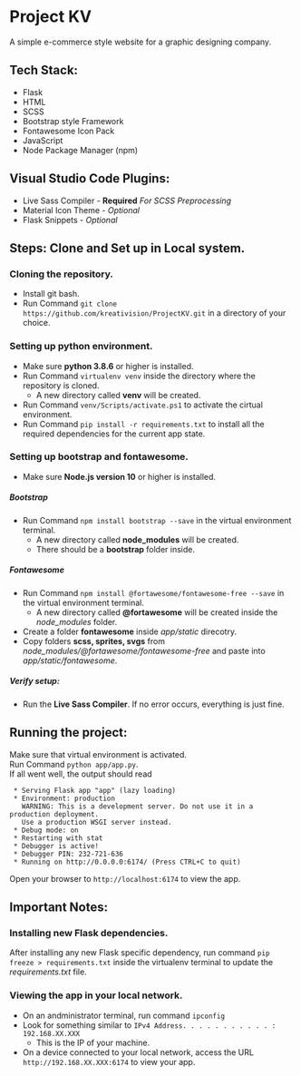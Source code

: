 # Project KV
A simple e-commerce style website for a graphic designing company.

## Tech Stack: 
* Flask
* HTML
* SCSS
* Bootstrap style Framework
* Fontawesome Icon Pack
* JavaScript
* Node Package Manager (npm)

## Visual Studio Code Plugins: 
* Live Sass Compiler - **Required** *For SCSS Preprocessing*
* Material Icon Theme - *Optional*
* Flask Snippets - *Optional*

## Steps: Clone and Set up in Local system.

### Cloning the repository.
* Install git bash.
* Run Command   ```git clone https://github.com/kreativision/ProjectKV.git``` in a directory of your choice.

### Setting up python environment.
* Make sure **python 3.8.6** or higher is installed.
* Run Command   ```virtualenv venv``` inside the directory where the repository is cloned.
  * A new directory called **venv** will be created.
* Run Command   ```venv/Scripts/activate.ps1``` to activate the cirtual environment.
* Run Command   ```pip install -r requirements.txt``` to install all the required dependencies for the current app state.

### Setting up bootstrap and fontawesome.

* Make sure **Node.js version 10** or higher is installed.

##### Bootstrap
* Run Command   ```npm install bootstrap --save``` in the virtual environment terminal.
  * A new directory called **node_modules** will be created.
  * There should be a **bootstrap** folder inside.
  
##### Fontawesome
* Run Command   ```npm install @fortawesome/fontawesome-free --save``` in the virtual environment terminal.
  * A new directory called **@fortawesome** will be created inside the *node_modules* folder.
* Create a folder **fontawesome** inside *app/static* direcotry.
* Copy folders **scss, sprites, svgs** from *node_modules/@fortawesome/fontawesome-free* and paste into *app/static/fontawesome*.

##### Verify setup: 
* Run the **Live Sass Compiler**. If no error occurs, everything is just fine.

## Running the project: 
Make sure that virtual environment is activated.  
Run Command ```python app/app.py```.  
If all went well, the output should read  
```
 * Serving Flask app "app" (lazy loading)
 * Environment: production
   WARNING: This is a development server. Do not use it in a production deployment.
   Use a production WSGI server instead.
 * Debug mode: on
 * Restarting with stat
 * Debugger is active!
 * Debugger PIN: 232-721-636
 * Running on http://0.0.0.0:6174/ (Press CTRL+C to quit)
```  
Open your browser to ```http://localhost:6174``` to view the app.


## Important Notes:

### Installing new Flask dependencies.
After installing any new Flask specific dependency, run command ```pip freeze > requirements.txt``` inside the virtualenv terminal to update the *requirements.txt* file. 

### Viewing the app in your local network.
* On an andministrator terminal, run command ```ipconfig```
* Look for something similar to ```IPv4 Address. . . . . . . . . . . : 192.168.XX.XXX```
  * This is the IP of your machine.
* On a device connected to your local network, access the URL ```http://192.168.XX.XXX:6174``` to view your app.
